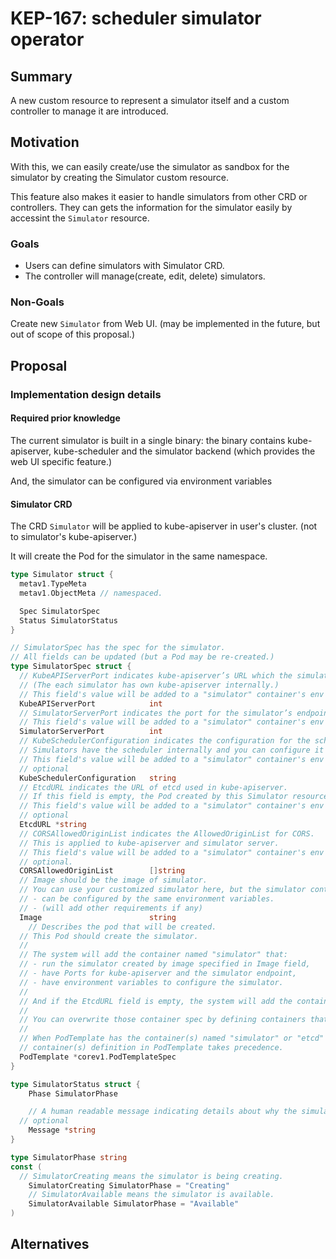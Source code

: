 # KEP-167: scheduler simulator operator

## Summary

A new custom resource to represent a simulator itself and a custom controller to manage it are introduced.

## Motivation

With this, we can easily create/use the simulator as sandbox for the simulator by creating the Simulator custom resource. 

This feature also makes it easier to handle simulators from other CRD or controllers. 
They can gets the information for the simulator easily by accessint the `Simulator` resource.

### Goals

- Users can define simulators with Simulator CRD.
- The controller will manage(create, edit, delete) simulators.

### Non-Goals

Create new `Simulator` from Web UI. (may be implemented in the future, but out of scope of this proposal.)

## Proposal

### Implementation design details

#### Required prior knowledge

The current simulator is built in a single binary: the binary contains kube-apiserver, kube-scheduler and the simulator backend (which provides the web UI specific feature.)

And, the simulator can be configured via environment variables

#### Simulator CRD

The CRD `Simulator` will be applied to kube-apiserver in user's cluster. (not to simulator's kube-apiserver.) 

It will create the Pod for the simulator in the same namespace.

```go
type Simulator struct {
  metav1.TypeMeta 
  metav1.ObjectMeta // namespaced.

  Spec SimulatorSpec
  Status SimulatorStatus
}

// SimulatorSpec has the spec for the simulator.
// All fields can be updated (but a Pod may be re-created.)
type SimulatorSpec struct {
  // KubeAPIServerPort indicates kube-apiserver’s URL which the simulator has internally.
  // (The each simulator has own kube-apiserver internally.)
  // This field's value will be added to a "simulator" container's env as "KUBE_API_PORT".
  KubeAPIServerPort            int 
  // SimulatorServerPort indicates the port for the simulator’s endpoint.
  // This field's value will be added to a "simulator" container's env as "PORT".
  SimulatorServerPort          int 
  // KubeSchedulerConfiguration indicates the configuration for the scheduler. 
  // Simulators have the scheduler internally and you can configure it with this configuration.
  // This field's value will be added to a "simulator" container's env as "KUBE_SCHEDULER_CONFIG_PATH".
  // optional
  KubeSchedulerConfiguration   string
  // EtcdURL indicates the URL of etcd used in kube-apiserver.
  // If this field is empty, the Pod created by this Simulator resource will have the etcd container.
  // This field's value will be added to a "simulator" container's env as "KUBE_SCHEDULER_SIMULATOR_ETCD_URL".
  // optional
  EtcdURL *string
  // CORSAllowedOriginList indicates the AllowedOriginList for CORS. 
  // This is applied to kube-apiserver and simulator server.
  // This field's value will be added to a "simulator" container's env as "CORS_ALLOWED_ORIGIN_LIST".
  // optional.
  CORSAllowedOriginList        []string
  // Image should be the image of simulator.
  // You can use your customized simulator here, but the simulator container created by this image should follow these things:
  // - can be configured by the same environment variables. 
  // - (will add other requirements if any)
  Image                        string
	// Describes the pod that will be created.
  // This Pod should create the simulator.
  //
  // The system will add the container named "simulator" that: 
  // - run the simulator created by image specified in Image field,
  // - have Ports for kube-apiserver and the simulator endpoint,
  // - have environment variables to configure the simulator.
  // 
  // And if the EtcdURL field is empty, the system will add the container named "etcd" for kube-apiserver.
  // 
  // You can overwrite those container spec by defining containers that have the same name, "simulator" or "etcd".
  // 
  // When PodTemplate has the container(s) named "simulator" or "etcd" and the field is different from the container spec generated by other fields in SimulatorSpec,
  // container(s) definition in PodTemplate takes precedence.
  PodTemplate *corev1.PodTemplateSpec 
}

type SimulatorStatus struct {
	Phase SimulatorPhase

	// A human readable message indicating details about why the simulator is in this phase.
  // optional
	Message *string 
}

type SimulatorPhase string
const (
  // SimulatorCreating means the simulator is being creating. 
	SimulatorCreating SimulatorPhase = "Creating"
	// SimulatorAvailable means the simulator is available.
	SimulatorAvailable SimulatorPhase = "Available"
)
```

## Alternatives

<!--
What other approaches did you consider, and why did you rule them out? These do
not need to be as detailed as the proposal, but should include enough
information to express the idea and why it was not acceptable.
-->
